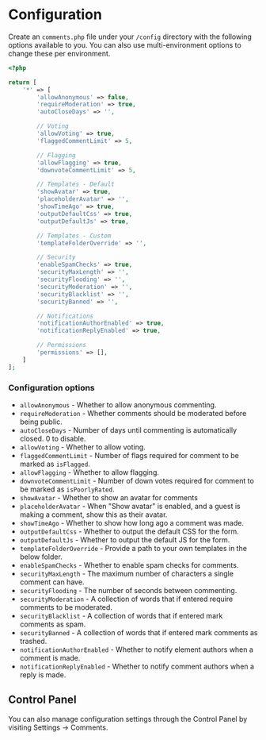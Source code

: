 # Configuration

Create an `comments.php` file under your `/config` directory with the following options available to you. You can also use multi-environment options to change these per environment.

```php
<?php

return [
    '*' => [
        'allowAnonymous' => false,
        'requireModeration' => true,
        'autoCloseDays' => '',

        // Voting
        'allowVoting' => true,
        'flaggedCommentLimit' => 5,

        // Flagging
        'allowFlagging' => true,
        'downvoteCommentLimit' => 5,

        // Templates - Default
        'showAvatar' => true,
        'placeholderAvatar' => '',
        'showTimeAgo' => true,
        'outputDefaultCss' => true,
        'outputDefaultJs' => true,

        // Templates - Custom
        'templateFolderOverride' => '',

        // Security
        'enableSpamChecks' => true,
        'securityMaxLength' => '',
        'securityFlooding' => '',
        'securityModeration' => '',
        'securityBlacklist' => '',
        'securityBanned' => '',

        // Notifications
        'notificationAuthorEnabled' => true,
        'notificationReplyEnabled' => true,

        // Permissions
        'permissions' => [],
    ]
];
```

### Configuration options

- `allowAnonymous` - Whether to allow anonymous commenting.
- `requireModeration` - Whether comments should be moderated before being public.
- `autoCloseDays` - Number of days until commenting is automatically closed. 0 to disable.
- `allowVoting` - Whether to allow voting.
- `flaggedCommentLimit` - Number of flags required for comment to be marked as `isFlagged`.
- `allowFlagging` - Whether to allow flagging.
- `downvoteCommentLimit` - Number of down votes required for comment to be marked as `isPoorlyRated`.
- `showAvatar` - Whether to show an avatar for comments
- `placeholderAvatar` - When "Show avatar" is enabled, and a guest is making a comment, show this as their avatar.
- `showTimeAgo` - Whether to show how long ago a comment was made.
- `outputDefaultCss` - Whether to output the default CSS for the form.
- `outputDefaultJs` - Whether to output the default JS for the form.
- `templateFolderOverride` - Provide a path to your own templates in the below folder.
- `enableSpamChecks` - Whether to enable spam checks for comments.
- `securityMaxLength` - The maximum number of characters a single comment can have. 
- `securityFlooding` - The number of seconds between commenting.
- `securityModeration` - A collection of words that if entered require comments to be moderated.
- `securityBlacklist` - A collection of words that if entered mark comments as spam.
- `securityBanned` - A collection of words that if entered mark comments as trashed.
- `notificationAuthorEnabled` - Whether to notify element authors when a comment is made.
- `notificationReplyEnabled` - Whether to notify comment authors when a reply is made.

## Control Panel

You can also manage configuration settings through the Control Panel by visiting Settings → Comments.

